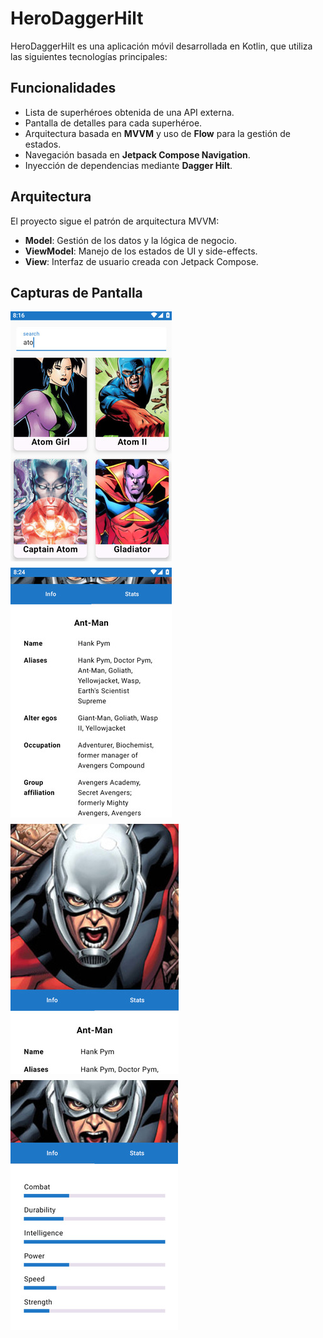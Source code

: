# HeroDaggerHilt

HeroDaggerHilt es una aplicación móvil desarrollada en Kotlin, que utiliza las siguientes tecnologías principales:

## Funcionalidades
- Lista de superhéroes obtenida de una API externa.
- Pantalla de detalles para cada superhéroe.
- Arquitectura basada en **MVVM** y uso de **Flow** para la gestión de estados.
- Navegación basada en **Jetpack Compose Navigation**.
- Inyección de dependencias mediante **Dagger Hilt**.

## Arquitectura

El proyecto sigue el patrón de arquitectura MVVM:
- **Model**: Gestión de los datos y la lógica de negocio.
- **ViewModel**: Manejo de los estados de UI y side-effects.
- **View**: Interfaz de usuario creada con Jetpack Compose.

## Capturas de Pantalla
<div style="display: flex; flex-wrap: wrap; gap: 10px;">
    <img src="assets/HDMVVM-search.jpg" alt="search" width="258">
    <img src="assets/HDHMVVM-info.jpg" alt="info" width="258">
    <img src="assets/HDHMVVM-details.jpg" alt="details" width="269">
    <img src="assets/HDHMVVM-stats.jpg" alt="stats" width="268">
</div>
